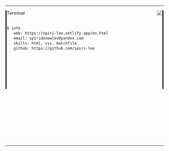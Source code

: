 
---
<img align="left" src="line.png">
<img align="right" src="line.png">
Terminal <a href="https://github.com/"><img align="right" src="https://user-images.githubusercontent.com/65015572/151518813-0a44552a-8f0e-4cf6-baf2-2ce0fa3de208.png"></a>
<br></br>

```
$ info
   web: https://spiri-leo.netlify.app/en.html
   email: spiridonowlev@yandex.com
   skills: html, css, batchfile
   github: https://github.com/spiri-leo
    
    
    
    
    
    
    
    
    
    
    
    
    
    
    
    
    
    
```
---
